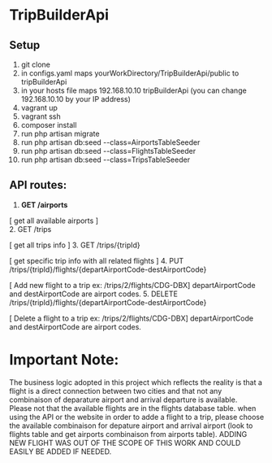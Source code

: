 # TripBuilderApi
## Setup 
1. git clone 
2. in configs.yaml maps yourWorkDirectory/TripBuilderApi/public to tripBuilderApi
3. in your hosts file maps 192.168.10.10 tripBuilderApi (you can change 192.168.10.10 by your IP address)
4. vagrant up
5. vagrant ssh
6. composer install
7. run php artisan migrate
8. run php artisan db:seed --class=AirportsTableSeeder
9. run php artisan db:seed --class=FlightsTableSeeder
10. run php artisan db:seed --class=TripsTableSeeder

## API routes:

1. **GET /airports**  
  
  [ get all available airports ]  
2. GET /trips
  
  [ get all trips info ]
3. GET /trips/{tripId}  
  
  [ get specific trip info with all related flights ]
4. PUT /trips/{tripId}/flights/{departAirportCode-destAirportCode}  
  
  [ Add new flight to a trip ex: /trips/2/flights/CDG-DBX] departAirportCode and destAirportCode are airport codes.
5. DELETE /trips/{tripId}/flights/{departAirportCode-destAirportCode}  

  [ Delete a flight to a trip ex: /trips/2/flights/CDG-DBX] departAirportCode and destAirportCode are airport codes.
  
  
  # Important Note:
  The business logic adopted in this project which reflects the reality is that a flight is a direct connection between two cities and that not any combinaison of deparature airport and arrival departure is available.  
  Please not that the available flights are in the flights database table. when using the API or the website in order to adde a flight to a trip, please choose the available combinaison for depature airport and arrival airport (look to flights table and get airports combinaison from airports table). ADDING NEW FLIGHT WAS OUT OF THE SCOPE OF THIS WORK AND COULD EASILY BE ADDED IF NEEDED.  
